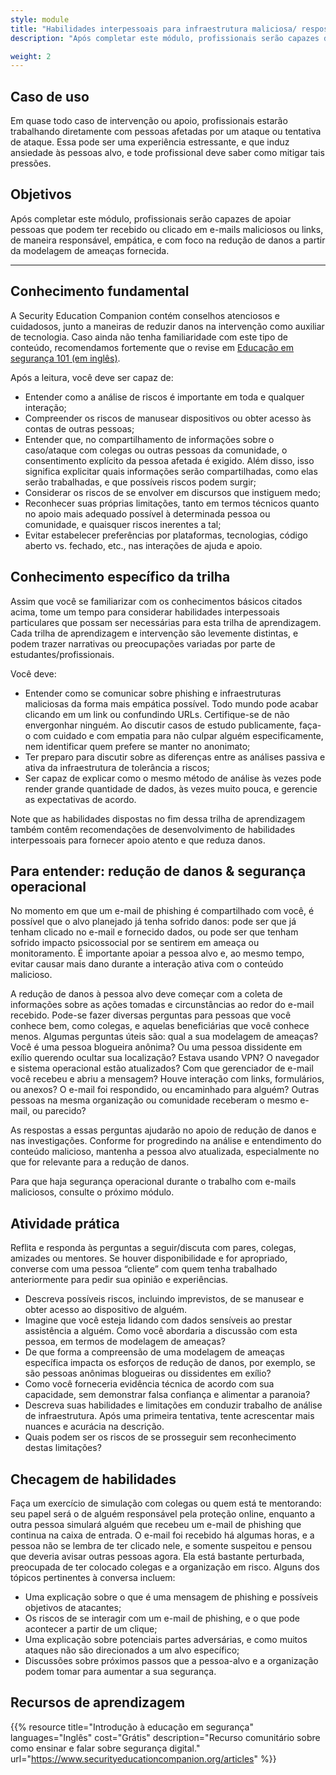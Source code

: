 ```yaml
---
style: module
title: "Habilidades interpessoais para infraestrutura maliciosa/ resposta a phishing"
description: "Após completar este módulo, profissionais serão capazes de apoiar pessoas que podem ter recebido ou clicado em e-mails maliciosos ou links, de maneira responsável, empática, e com foco na redução de danos a partir da modelagem de ameaças fornecida."

weight: 2
---
```

## Caso de uso

Em quase todo caso de intervenção ou apoio, profissionais estarão trabalhando diretamente com pessoas afetadas por um ataque ou tentativa de ataque. Essa pode ser uma experiência estressante, e que induz ansiedade às pessoas alvo, e tode profissional deve saber como mitigar tais pressões.

## Objetivos

Após completar este módulo, profissionais serão capazes de apoiar pessoas que podem ter recebido ou clicado em e-mails maliciosos ou links, de maneira responsável, empática, e com foco na redução de danos a partir da modelagem de ameaças fornecida.


- - -

## Conhecimento fundamental

A Security Education Companion contém conselhos atenciosos e cuidadosos, junto a maneiras de reduzir danos na intervenção como auxiliar de tecnologia. Caso ainda não tenha familiaridade com este tipo de conteúdo, recomendamos fortemente que o revise em [Educação em segurança 101 (em inglês)](https://www.securityeducationcompanion.org/articles).

Após a leitura, você deve ser capaz de:

* Entender como a análise de riscos é importante em toda e qualquer interação;
* Compreender os riscos de manusear dispositivos ou obter acesso às contas de outras pessoas;
* Entender que, no compartilhamento de informações sobre o caso/ataque com colegas ou outras pessoas da comunidade, o consentimento explícito da pessoa afetada é exigido. Além disso, isso significa explicitar quais informações serão compartilhadas, como elas serão trabalhadas, e que possíveis riscos podem surgir;
* Considerar os riscos de se envolver em discursos que instiguem medo;
* Reconhecer suas próprias limitações, tanto em termos técnicos quanto no apoio mais adequado possível à determinada pessoa ou comunidade, e quaisquer riscos inerentes a tal;
* Evitar estabelecer preferências por plataformas, tecnologias, código aberto vs. fechado, etc., nas interações de ajuda e apoio.

## Conhecimento específico da trilha

Assim que você se familiarizar com os conhecimentos básicos citados acima, tome um tempo para considerar habilidades interpessoais particulares que possam ser necessárias para esta trilha de aprendizagem. Cada trilha de aprendizagem e intervenção são levemente distintas, e podem trazer narrativas ou preocupações variadas por parte de estudantes/profissionais.

Você deve:

* Entender como se comunicar sobre phishing e infraestruturas maliciosas da forma mais empática possível. Todo mundo pode acabar clicando em um link ou confundindo URLs. Certifique-se de não envergonhar ninguém. Ao discutir casos de estudo publicamente, faça-o com cuidado e com empatia para não culpar alguém especificamente, nem identificar quem prefere se manter no anonimato; 
* Ter preparo para discutir sobre as diferenças entre as análises passiva e ativa da infraestrutura de tolerância a riscos;
* Ser capaz de explicar como o mesmo método de análise às vezes pode render grande quantidade de dados, às vezes muito pouca, e gerencie as expectativas de acordo.

Note que as habilidades dispostas no fim dessa trilha de aprendizagem também contêm recomendações de desenvolvimento de habilidades interpessoais para fornecer apoio atento e que reduza danos.

## Para entender: redução de danos & segurança operacional

No momento em que um e-mail de phishing é compartilhado com você, é possível que o alvo planejado já tenha sofrido danos: pode ser que já tenham clicado no e-mail e fornecido dados, ou pode ser que tenham sofrido impacto psicossocial por se sentirem em ameaça ou monitoramento. É importante apoiar a pessoa alvo e, ao mesmo tempo, evitar causar mais dano durante a interação ativa com o conteúdo malicioso.

A redução de danos à pessoa alvo deve começar com a coleta de informações sobre as ações tomadas e circunstâncias ao redor do e-mail recebido. Pode-se fazer diversas perguntas para pessoas que você conhece bem, como colegas, e aquelas beneficiárias que você conhece menos. Algumas perguntas úteis são: qual a sua modelagem de ameaças? Você é uma pessoa blogueira anônima? Ou uma pessoa dissidente em exílio querendo ocultar sua localização? Estava usando VPN? O navegador e sistema operacional estão atualizados? Com que gerenciador de e-mail você recebeu e abriu a mensagem? Houve interação com links, formulários, ou anexos? O e-mail foi respondido, ou encaminhado para alguém? Outras pessoas na mesma organização ou comunidade receberam o mesmo e-mail, ou parecido?

As respostas a essas perguntas ajudarão no apoio de redução de danos e nas investigações. Conforme for progredindo na análise e entendimento do conteúdo malicioso, mantenha a pessoa alvo atualizada, especialmente no que for relevante para a redução de danos.

Para que haja segurança operacional durante o trabalho com e-mails maliciosos, consulte o próximo módulo.

## Atividade prática


Reflita e responda às perguntas a seguir/discuta com pares, colegas, amizades ou mentores. Se houver disponibilidade e for apropriado, converse com uma pessoa “cliente” com quem tenha trabalhado anteriormente para pedir sua opinião e experiências.

* Descreva possíveis riscos, incluindo imprevistos, de se manusear e obter acesso ao dispositivo de alguém.
* Imagine que você esteja lidando com dados sensíveis ao prestar assistência a alguém. Como você abordaria a discussão com esta pessoa, em termos de modelagem de ameaças?
* De que forma a compreensão de uma modelagem de ameaças específica impacta os esforços de redução de danos, por exemplo, se são pessoas anônimas blogueiras ou dissidentes em exílio?
* Como você forneceria evidência técnica de acordo com sua capacidade, sem demonstrar falsa confiança e alimentar a paranoia?
* Descreva suas habilidades e limitações em conduzir trabalho de análise de infraestrutura. Após uma primeira tentativa, tente acrescentar mais nuances e acurácia na descrição.
* Quais podem ser os riscos de se prosseguir sem reconhecimento destas limitações?

## Checagem de habilidades

Faça um exercício de simulação com colegas ou quem está te mentorando: seu papel será o de alguém responsável pela proteção online, enquanto a outra pessoa simulará alguém que recebeu um e-mail de phishing que continua na caixa de entrada. O e-mail foi recebido há algumas horas, e a pessoa não se lembra de ter clicado nele, e somente suspeitou e pensou que deveria avisar outras pessoas agora. Ela está bastante perturbada, preocupada de ter colocado colegas e a organização em risco. Alguns dos tópicos pertinentes à conversa incluem:


* Uma explicação sobre o que é uma mensagem de phishing e possíveis objetivos de atacantes;
* Os riscos de se interagir com um e-mail de phishing, e o que pode acontecer a partir de um clique;
* Uma explicação sobre potenciais partes adversárias, e como muitos ataques não são direcionados a um alvo específico;
* Discussões sobre próximos passos que a pessoa-alvo e a organização podem tomar para aumentar a sua segurança.

## Recursos de aprendizagem

{{% resource title="Introdução à educação em segurança" languages="Inglês" cost="Grátis" description="Recurso comunitário sobre como ensinar e falar sobre segurança digital." url="https://www.securityeducationcompanion.org/articles" %}}